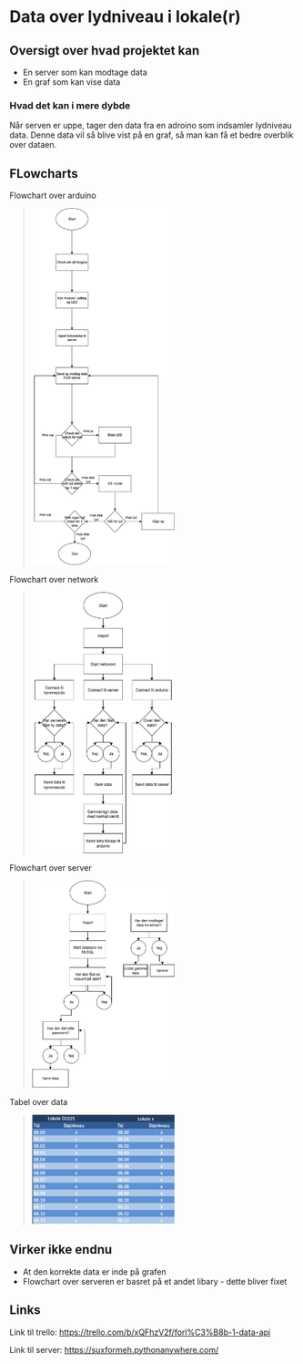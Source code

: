 # Data over lydniveau i lokale(r)

## Oversigt over hvad projektet kan

* En server som kan modtage data
* En graf som kan vise data

### Hvad det kan i mere dybde
Når serven er uppe, tager den data fra en adroino som indsamler lydniveau data. Denne data vil så blive vist på en graf, så man kan få et bedre overblik over dataen. 

## FLowcharts
Flowchart over arduino 
><img width="250" src="https://github.com/LumpaClumpa/Data-for-lyd-niveau/blob/main/Flowcharts/Arduino%20flowchart.drawio.png" />
Flowchart over network
><img width="250" src="https://github.com/LumpaClumpa/Data-for-lyd-niveau/blob/main/Flowcharts/Network_Flowchart.drawio.png" />
Flowchart over server
><img width="250" src="https://github.com/LumpaClumpa/Data-for-lyd-niveau/blob/main/Flowcharts/Server_Flowchart.drawio.png" />
Tabel over data 
><img width="250" src="https://github.com/LumpaClumpa/Data-for-lyd-niveau/blob/main/Flowcharts/TabelOverData.png" />

## Virker ikke endnu
* At den korrekte data er inde på grafen
* Flowchart over serveren er basret på et andet libary - dette bliver fixet


## Links
Link til trello: https://trello.com/b/xQFhzV2f/forl%C3%B8b-1-data-api

Link til server: https://suxformeh.pythonanywhere.com/


